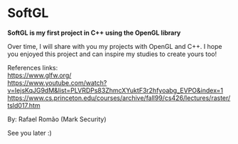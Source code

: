 # SoftGL

  **SoftGL is my first project in C++ using the OpenGL library**
  
 Over time, I will share with you my projects with OpenGL and C++. I hope you enjoyed this project and can inspire my studies to create yours too!

References links:
<br>
https://www.glfw.org/ <br>
https://www.youtube.com/watch?v=IejsKqJG9dM&list=PLVRDPs83ZhmcXYuktF3r2hfyoabg_EVPO&index=1 <br>
https://www.cs.princeton.edu/courses/archive/fall99/cs426/lectures/raster/tsld017.htm

By: Rafael Romão (Mark Security)

See you later :)

